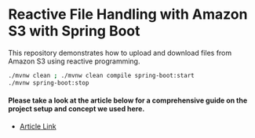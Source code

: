 # Reactive File Handling with Amazon S3 with Spring Boot
This repository demonstrates how to upload and download files from Amazon S3 using reactive programming.

```bash
./mvnw clean ; ./mvnw clean compile spring-boot:start
./mvnw spring-boot:stop
```

#### Please take a look at the article below for a comprehensive guide on the project setup and concept we used here.

* [Article Link](https://blog.stackademic.com/download-and-upload-from-to-aws-s3-with-reactive-spring-and-web-flux-ea37d1aff800?sk=bd96b9feec1fb3192c02781e615690d1)


